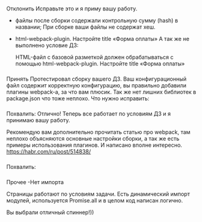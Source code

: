 ###
Отклонить
Исправьте это и я приму вашу работу.

- файлы после сборки содержали контрольную сумму (hash) в названии;
    При сборке ваши файлы не содержат хеш.

- html-webpack-plugin. Настройте title «Форма оплаты»
    А так же не выполнено условие ДЗ:

    HTML-файл с базовой разметкой должен обрабатываться с помощью html-webpack-plugin. Настройте title «Форма оплаты»
###
Принять
Протестировал сборку вашего ДЗ.
Ваш конфигурационный файл содержит корректную конфигурацию, вы правильно добавили плагины webpack-а, за что вам плюсик. Так же нет лишних библиотек в package.json что тоже неплохо. Что нужно исправить:


###
Похвалить:
Отлично! Теперь все работает по условиям ДЗ и я принимаю вашу работу.

Рекомендую вам дополнительно прочитать статью про webpack, там неплохо объясняются основные настройки сборки, а так же есть примеры использования плагинов. И написано вполне интересно.
https://habr.com/ru/post/514838/

###
Похвалить:



###
Прочее
-Нет импорта


Страницы работают по условиям задачи. Есть динамический импорт модулей, используется Promise.all и в целом код написан логично.

Вы выбрали отличный спиннер!))
